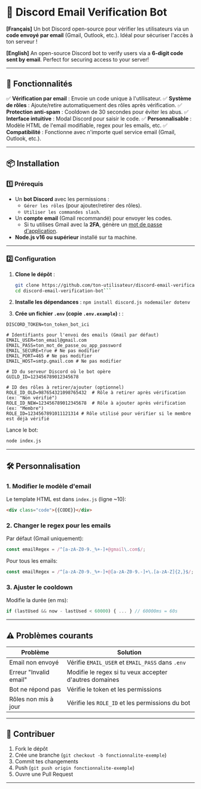 # 🔐 Discord Email Verification Bot
**[Français]** Un bot Discord open-source pour vérifier les utilisateurs via un **code envoyé par email** (Gmail, Outlook, etc.). Idéal pour sécuriser l'accès à ton serveur !

**[English]** An open-source Discord bot to verify users via a **6-digit code sent by email**. Perfect for securing access to your server!

---

## 📌 **Fonctionnalités**
✅ **Vérification par email** : Envoie un code unique à l'utilisateur.
✅ **Système de rôles** : Ajoute/retire automatiquement des rôles après vérification.
✅ **Protection anti-spam** : Cooldown de 30 secondes pour éviter les abus.
✅ **Interface intuitive** : Modal Discord pour saisir le code.
✅ **Personnalisable** : Modèle HTML de l'email modifiable, regex pour les emails, etc.
✅ **Compatibilité** : Fonctionne avec n'importe quel service email (Gmail, Outlook, etc.).

---

## 📦 **Installation**

### **1️⃣ Prérequis**
- Un **bot Discord** avec les permissions :
  - `Gérer les rôles` (pour ajouter/retirer des rôles).
  - `Utiliser les commandes slash`.
- Un **compte email** (Gmail recommandé) pour envoyer les codes.
  - Si tu utilises Gmail avec la **2FA**, génère un [mot de passe d'application](https://myaccount.google.com/apppasswords).
- **Node.js v16 ou supérieur** installé sur ta machine.

---

### **2️⃣ Configuration**
1. **Clone le dépôt** :
   ```bash
   git clone https://github.com/ton-utilisateur/discord-email-verification-bot.git
   cd discord-email-verification-bot```

2. **Installe les dépendances** :
   ```npm install discord.js nodemailer dotenv```

3. **Crée un fichier `.env` (copie `.env.example`) :** :
  ```# Token de ton bot Discord (à récupérer sur https://discord.com/developers/applications)
  DISCORD_TOKEN=ton_token_bot_ici

  # Identifiants pour l'envoi des emails (Gmail par défaut)
  EMAIL_USER=ton_email@gmail.com
  EMAIL_PASS=ton_mot_de_passe_ou_app_password
  EMAIL_SECURE=true # Ne pas modifier
  EMAIL_PORT=465 # Ne pas modifier
  EMAIL_HOST=smtp.gmail.com # Ne pas modifier

  # ID du serveur Discord où le bot opère
  GUILD_ID=123456789012345678

  # ID des rôles à retirer/ajouter (optionnel)
  ROLE_ID_OLD=987654321098765432  # Rôle à retirer après vérification (ex: "Non vérifié")
  ROLE_ID_NEW=123456789012345678  # Rôle à ajouter après vérification (ex: "Membre")
  ROLE_ID=1234567891011121314 # Rôle utilisé pour vérifier si le membre est déjà vérifié
```

Lance le bot:
```bash
node index.js
```

---

## 🛠 **Personnalisation**

### **1. Modifier le modèle d'email**
Le template HTML est dans `index.js` (ligne ~10):
```html
<div class="code">{{CODE}}</div>
```

### **2. Changer le regex pour les emails**
Par défaut (Gmail uniquement):
```javascript
const emailRegex = /^[a-zA-Z0-9._%+-]+@gmail\.com$/;
```

Pour tous les emails:
```javascript
const emailRegex = /^[a-zA-Z0-9._%+-]+@[a-zA-Z0-9.-]+\.[a-zA-Z]{2,}$/;
```

### **3. Ajuster le cooldown**
Modifie la durée (en ms):
```javascript
if (lastUsed && now - lastUsed < 60000) { ... } // 60000ms = 60s
```

---

## ⚠️ **Problèmes courants**

| Problème               | Solution |
|------------------------|----------|
| Email non envoyé       | Vérifie `EMAIL_USER` et `EMAIL_PASS` dans `.env` |
| Erreur "Invalid email"  | Modifie le regex si tu veux accepter d'autres domaines |
| Bot ne répond pas      | Vérifie le token et les permissions |
| Rôles non mis à jour   | Vérifie les `ROLE_ID` et les permissions du bot |

---

## 🤝 **Contribuer**
1. Fork le dépôt
2. Crée une branche (`git checkout -b fonctionnalite-exemple`)
3. Commit tes changements
4. Push (`git push origin fonctionnalite-exemple`)
5. Ouvre une Pull Request

---
